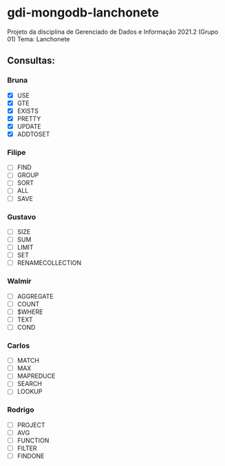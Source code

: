 # gdi-mongodb-lanchonete
Projeto da disciplina de Gerenciado de Dados e Informação 2021.2 (Grupo 01)
Tema: Lanchonete

## Consultas:

### Bruna
- [x] USE
- [x] GTE
- [x] EXISTS
- [x] PRETTY
- [x] UPDATE
- [x] ADDTOSET

### Filipe
- [ ] FIND
- [ ] GROUP
- [ ] SORT
- [ ] ALL
- [ ] SAVE

### Gustavo
- [ ] SIZE
- [ ] SUM
- [ ] LIMIT
- [ ] SET
- [ ] RENAMECOLLECTION

### Walmir
- [ ] AGGREGATE
- [ ] COUNT
- [ ] $WHERE
- [ ] TEXT
- [ ] COND

### Carlos
- [ ] MATCH
- [ ] MAX
- [ ] MAPREDUCE
- [ ] SEARCH
- [ ] LOOKUP

### Rodrigo
- [ ] PROJECT
- [ ] AVG
- [ ] FUNCTION
- [ ] FILTER
- [ ] FINDONE